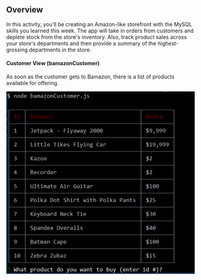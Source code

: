 ## Overview
In this activity, you'll be creating an Amazon-like storefront with the MySQL skills you learned this week. The app will take in orders from customers and deplete stock from the store's inventory. Also, track product sales across your store's departments and then provide a summary of the highest-grossing departments in the store.

#### Customer View (bamazonCustomer)
As soon as the customer gets to Bamazon, there is a list of products available for offering.

![Customer Initial View](screenshots/customer/customerProductlist.PNG)
